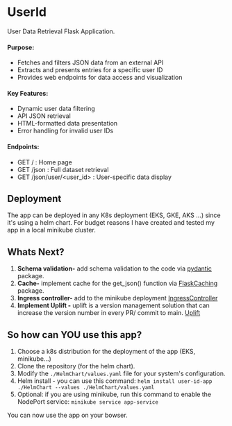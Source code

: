 # UserId
User Data Retrieval Flask Application. 

#### Purpose:
- Fetches and filters JSON data from an external API
- Extracts and presents entries for a specific user ID
- Provides web endpoints for data access and visualization

#### Key Features:
- Dynamic user data filtering
- API JSON retrieval
- HTML-formatted data presentation
- Error handling for invalid user IDs

#### Endpoints:
- GET / : Home page
- GET /json : Full dataset retrieval
- GET /json/user/<user_id> : User-specific data display

## Deployment
The app can be deployed in any K8s deployment (EKS, GKE, AKS ...) since it's using a helm chart. 
For budget reasons I have created and tested my app in a local minikube cluster. 

## Whats Next? 
1. **Schema validation-** add schema validation to the code via [pydantic](https://pypi.org/project/pydantic/) package. 
2. **Cache-** implement cache for the get_json() function via [FlaskCaching](https://pypi.org/project/Flask-Caching/1.10.1/) package.
3. **Ingress controller-** add to the minikube deployment [IngressController](https://kubernetes.io/docs/tasks/access-application-cluster/ingress-minikube/)
4. **Implement Uplift -** uplift is a version management solution that can increase the version number in every PR/ commit to main. [Uplift](https://upliftci.dev/)

## So how can YOU use this app?
1. Choose a k8s distribution for the deployment of the app (EKS, minikube...)
2. Clone the repository (for the helm chart). 
3. Modify the ```./HelmChart/values.yaml``` file for your system's configuration. 
4. Helm install - you can use this command: 
```helm install user-id-app ./HelmChart --values ./HelmChart/values.yaml```
5. Optional: if you are using minikube, run this command to enable the NodePort service: 
```minikube service app-service```

You can now use the app on your bowser. 

